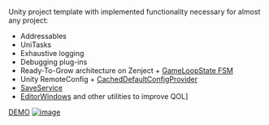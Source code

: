 Unity project template with implemented functionality necessary for almost any project:

- Addressables
- UniTasks
- Exhaustive logging
- Debugging plug-ins
- Ready-To-Grow architecture on Zenject + [GameLoopState FSM](https://github.com/xantezza/ZenjectTemplate/tree/main/Assets/_Scripts/Infrastructure/StateMachines/GameLoopStateMachine)
- Unity RemoteConfig + [CachedDefaultConfigProvider](https://github.com/xantezza/ZenjectTemplate/blob/main/Assets/_Scripts/Infrastructure/Providers/DefaultConfigProvider/CachedDefaultConfigProvider.cs)
- [SaveService](https://github.com/xantezza/ZenjectTemplate/tree/main/Assets/_Scripts/Infrastructure/Services/Saving)
- [EditorWindows](https://github.com/xantezza/ZenjectTemplate/tree/main/Assets/_Scripts/Editor/EditorWindows) and other utilities to improve QOL]

[DEMO](https://xantezza.itch.io/zenjecttemplate?secret=UttPjfN9suIcAZPYfNQrxg4MsT8)
[![image](https://github.com/xantezza/ZenjectTemplate/assets/74206629/5ae255b0-0c5d-4e3e-8efa-c66bfec12b6b)](https://xantezza.itch.io/zenjecttemplate?secret=UttPjfN9suIcAZPYfNQrxg4MsT8)

